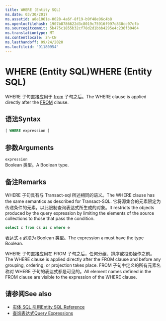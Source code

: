 ```yaml
---
title: WHERE (Entity SQL)
ms.date: 03/30/2017
ms.assetid: a8e1061e-0028-4a6f-8f19-b9f48e96c4b8
ms.openlocfilehash: 1907b8786622d3c8019c75916f997c830cc07cfb
ms.sourcegitcommit: 5b475c1855b32cf78d2d1bbb4295e4c236f39464
ms.translationtype: MT
ms.contentlocale: zh-CN
ms.lasthandoff: 09/24/2020
ms.locfileid: "91180954"
---
```

# <a name="where-entity-sql"></a><span data-ttu-id="74ee2-102">WHERE (Entity SQL)</span><span class="sxs-lookup"><span data-stu-id="74ee2-102">WHERE (Entity SQL)</span></span>

<span data-ttu-id="74ee2-103">WHERE 子句直接应用于 [from](from-entity-sql.md) 子句之后。</span><span class="sxs-lookup"><span data-stu-id="74ee2-103">The WHERE clause is applied directly after the [FROM](from-entity-sql.md) clause.</span></span>  
  
## <a name="syntax"></a><span data-ttu-id="74ee2-104">语法</span><span class="sxs-lookup"><span data-stu-id="74ee2-104">Syntax</span></span>  
  
```sql  
[ WHERE expression ]  
```  
  
## <a name="arguments"></a><span data-ttu-id="74ee2-105">参数</span><span class="sxs-lookup"><span data-stu-id="74ee2-105">Arguments</span></span>  

 `expression`  
 <span data-ttu-id="74ee2-106">Boolean 类型。</span><span class="sxs-lookup"><span data-stu-id="74ee2-106">A Boolean type.</span></span>  
  
## <a name="remarks"></a><span data-ttu-id="74ee2-107">备注</span><span class="sxs-lookup"><span data-stu-id="74ee2-107">Remarks</span></span>  

 <span data-ttu-id="74ee2-108">WHERE 子句具有与 Transact-sql 所述相同的语义。</span><span class="sxs-lookup"><span data-stu-id="74ee2-108">The WHERE clause has the same semantics as described for Transact-SQL.</span></span> <span data-ttu-id="74ee2-109">它将源集合的元素限定为传递条件的元素，以此限制查询表达式所生成的对象。</span><span class="sxs-lookup"><span data-stu-id="74ee2-109">It restricts the objects produced by the query expression by limiting the elements of the source collections to those that pass the condition.</span></span>  
  
```sql  
select c from cs as c where e  
```  
  
 <span data-ttu-id="74ee2-110">表达式 `e` 必须为 Boolean 类型。</span><span class="sxs-lookup"><span data-stu-id="74ee2-110">The expression `e` must have the type Boolean.</span></span>  
  
 <span data-ttu-id="74ee2-111">WHERE 子句直接应用在 FROM 子句之后，任何分组、排序或投影操作之前。</span><span class="sxs-lookup"><span data-stu-id="74ee2-111">The WHERE clause is applied directly after the FROM clause and before any grouping, ordering, or projection takes place.</span></span> <span data-ttu-id="74ee2-112">FROM 子句中定义的所有元素名称对 WHERE 子句的表达式都是可见的。</span><span class="sxs-lookup"><span data-stu-id="74ee2-112">All element names defined in the FROM clause are visible to the expression of the WHERE clause.</span></span>  
  
## <a name="see-also"></a><span data-ttu-id="74ee2-113">请参阅</span><span class="sxs-lookup"><span data-stu-id="74ee2-113">See also</span></span>

- [<span data-ttu-id="74ee2-114">实体 SQL 引用</span><span class="sxs-lookup"><span data-stu-id="74ee2-114">Entity SQL Reference</span></span>](entity-sql-reference.md)
- [<span data-ttu-id="74ee2-115">查询表达式</span><span class="sxs-lookup"><span data-stu-id="74ee2-115">Query Expressions</span></span>](query-expressions-entity-sql.md)
